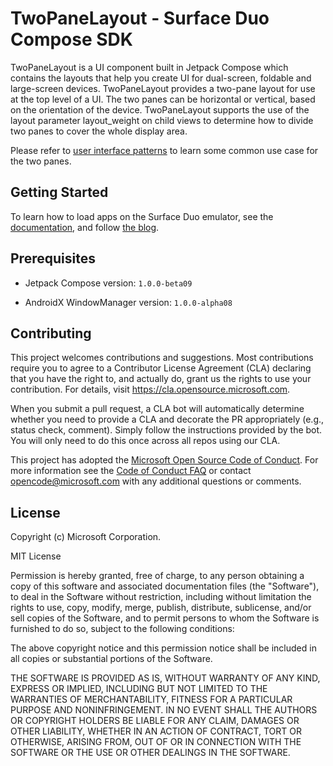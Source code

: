 # TwoPaneLayout - Surface Duo Compose SDK

TwoPaneLayout is a UI component built in Jetpack Compose which contains the layouts that help you create UI for dual-screen, foldable and large-screen devices. TwoPaneLayout provides a two-pane layout for use at the top level of a UI. The two panes can be horizontal or vertical, based on the orientation of the device. TwoPaneLayout supports the use of the layout parameter layout_weight on child views to determine how to divide two panes to cover the whole display area.

Please refer to [user interface patterns](https://docs.microsoft.com/dual-screen/introduction#dual-screen-app-patterns) to learn some common use case for the two panes.

## Getting Started

To learn how to load apps on the Surface Duo emulator, see the [documentation](https://docs.microsoft.com/dual-screen/android), and follow [the blog](https://devblogs.microsoft.com/surface-duo).

## Prerequisites

- Jetpack Compose version: `1.0.0-beta09`

- AndroidX WindowManager version: `1.0.0-alpha08`

## Contributing

This project welcomes contributions and suggestions.  Most contributions require you to agree to a
Contributor License Agreement (CLA) declaring that you have the right to, and actually do, grant us
the rights to use your contribution. For details, visit https://cla.opensource.microsoft.com.

When you submit a pull request, a CLA bot will automatically determine whether you need to provide
a CLA and decorate the PR appropriately (e.g., status check, comment). Simply follow the instructions
provided by the bot. You will only need to do this once across all repos using our CLA.

This project has adopted the [Microsoft Open Source Code of Conduct](https://opensource.microsoft.com/codeofconduct/).
For more information see the [Code of Conduct FAQ](https://opensource.microsoft.com/codeofconduct/faq/) or
contact [opencode@microsoft.com](mailto:opencode@microsoft.com) with any additional questions or comments.

## License

Copyright (c) Microsoft Corporation.

MIT License

Permission is hereby granted, free of charge, to any person obtaining a copy of this software and associated documentation files (the "Software"), to deal in the Software without restriction, including without limitation the rights to use, copy, modify, merge, publish, distribute, sublicense, and/or sell copies of the Software, and to permit persons to whom the Software is furnished to do so, subject to the following conditions:

The above copyright notice and this permission notice shall be included in all copies or substantial portions of the Software.

THE SOFTWARE IS PROVIDED AS IS, WITHOUT WARRANTY OF ANY KIND, EXPRESS OR IMPLIED, INCLUDING BUT NOT LIMITED TO THE WARRANTIES OF MERCHANTABILITY, FITNESS FOR A PARTICULAR PURPOSE AND NONINFRINGEMENT. IN NO EVENT SHALL THE AUTHORS OR COPYRIGHT HOLDERS BE LIABLE FOR ANY CLAIM, DAMAGES OR OTHER LIABILITY, WHETHER IN AN ACTION OF CONTRACT, TORT OR OTHERWISE, ARISING FROM, OUT OF OR IN CONNECTION WITH THE SOFTWARE OR THE USE OR OTHER DEALINGS IN THE SOFTWARE.
